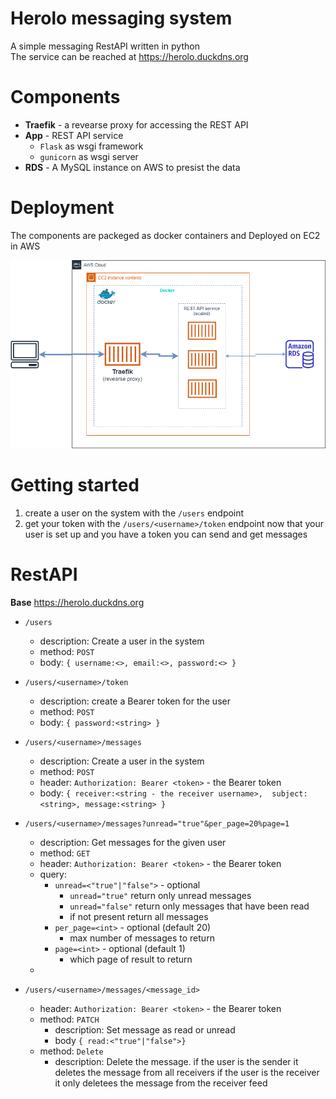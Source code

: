 # Herolo messaging system

A simple messaging RestAPI written in python  
The service can be reached at https://herolo.duckdns.org
# Components

 - **Traefik** - a revearse proxy for accessing the REST API
 - **App** - REST API service 
	 - `Flask` as wsgi framework
	 - `gunicorn` as wsgi server 
 - **RDS** - A MySQL instance on AWS to presist the data  

# Deployment
The components are packeged as docker containers and Deployed on EC2 in AWS

![Deployment](https://raw.githubusercontent.com/nissy34/Herolo-messaging-system/master/github/Deployment.png)
# Getting started

 1. create a user on the system with the `/users` endpoint
 2. get your token with the `/users/<username>/token` endpoint
 now that your user is set up and you have a token you can send and get messages

# RestAPI
**Base** https://herolo.duckdns.org
 - `/users`
	 - description: Create a user in the system
	 - method: `POST`
	 -  body: `{
			 username:<>,
			 email:<>,
			 password:<>
	      }`
	      
 - `/users/<username>/token`
  	 - description: create a Bearer token for the user
	 - method: `POST`
	 -  body: `{
			 password:<string>
	      }`
	      
 - `/users/<username>/messages`
     - description: Create a user in the system
	 - method: `POST`
	 - header: `Authorization: Bearer <token>` - the Bearer token 
	 -  body: `{
			  receiver:<string - the receiver username>, 
			 subject:<string>,
			 message:<string>
	      }`
	      
 - `/users/<username>/messages?unread="true"&per_page=20%page=1`
     - description: Get messages for the given user
	 - method: `GET`
	 - header: `Authorization: Bearer <token>` - the Bearer token 
	 -  query: 
		 - `unread=<"true"|"false">` - optional
			 - `unread="true"` return only unread messages
			 - `unread="false"` return only messages that have been read
			 - if not present return all messages
		 - `per_page=<int>` - optional (default 20) 
			 - max number of messages to return
		 - `page=<int>` - optional (default 1)
			 - which page of result to return
	 - 
		 
 - `/users/<username>/messages/<message_id>`
     - header: `Authorization: Bearer <token>` - the Bearer token
	 - method: `PATCH`
		 - description: Set message as read or unread
		 - body `{ read:<"true"|"false">}`
	  - method: `Delete`
		 - description: Delete the message. if the user is the sender it deletes the message from all receivers if the user is the receiver it only deletees the message from the receiver feed
